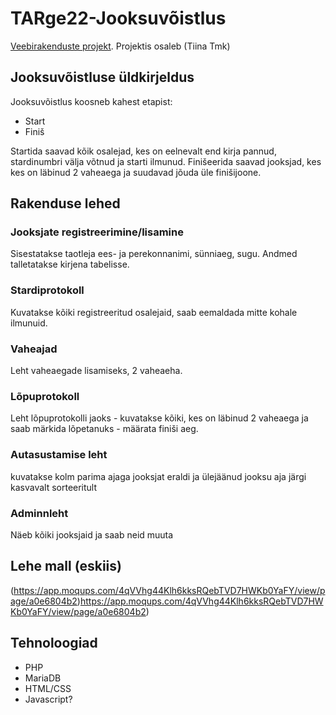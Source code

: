 # TARge22-Jooksuvõistlus
[Veebirakenduste projekt](https://github.com/users/TiinaTmk/projects/4). Projektis osaleb (Tiina Tmk)
## Jooksuvõistluse üldkirjeldus
Jooksuvõistlus koosneb kahest etapist:
 - Start
 - Finiš

Startida saavad kõik osalejad, kes on eelnevalt end kirja pannud, stardinumbri välja võtnud ja starti ilmunud.
Finišeerida saavad jooksjad, kes kes on läbinud 2 vaheaega ja suudavad jõuda üle finišijoone.
## Rakenduse lehed
### Jooksjate registreerimine/lisamine
Sisestatakse taotleja ees- ja perekonnanimi, sünniaeg, sugu. Andmed talletatakse kirjena tabelisse.
### Stardiprotokoll
Kuvatakse kõiki registreeritud osalejaid, saab eemaldada mitte kohale ilmunuid.
### Vaheajad
Leht vaheaegade lisamiseks, 2 vaheaeha.
### Lõpuprotokoll
Leht lõpuprotokolli jaoks - kuvatakse kõiki, kes on läbinud 2 vaheaega ja saab märkida lõpetanuks - määrata finiši aeg.
### Autasustamise leht
kuvatakse kolm parima ajaga jooksjat eraldi ja ülejäänud jooksu aja järgi kasvavalt sorteeritult
### Adminnleht
Näeb kõiki jooksjaid ja saab neid muuta
## Lehe mall (eskiis)
(https://app.moqups.com/4qVVhg44Klh6kksRQebTVD7HWKb0YaFY/view/page/a0e6804b2)https://app.moqups.com/4qVVhg44Klh6kksRQebTVD7HWKb0YaFY/view/page/a0e6804b2)

## Tehnoloogiad
 - PHP
 - MariaDB
 - HTML/CSS
 - Javascript?
